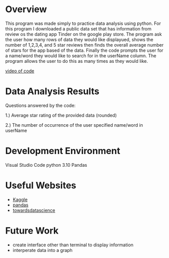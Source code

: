 # Overview

This program was made simply to practice data analysis using python. For this program 
I downloaded a public data set that has information from review os the dating app 
Tinder on the google play store. The program ask the user how many rows of data they
would like displayued, shows the number of 1,2,3,4, and 5 star reviews then finds the
overall average number of stars for the app based of the data. Finally the code prompts
the user for a name/word they would like to search for in the userName column. The 
program allows the user to do this as many times as they would like.

[video of code](https://youtu.be/WZHeZQl8jFU)

# Data Analysis Results

Questions answered by the code:

1.) Average star rating of the provided data (rounded)

2.) The number of occurrence of the user specified name/word in userName

# Development Environment

Visual Studio Code
python 3.10
Pandas

# Useful Websites

* [Kaggle](https://www.kaggle.com/datasets)
* [pandas](https://pandas.pydata.org/docs/user_guide/10min.html#min)
* [towardsdatascience](https://towardsdatascience.com/getting-started-to-data-analysis-with-python-pandas-with-titanic-dataset-a195ab043c77)

# Future Work

* create interface other than terminal to display information
* interperate data into a graph
